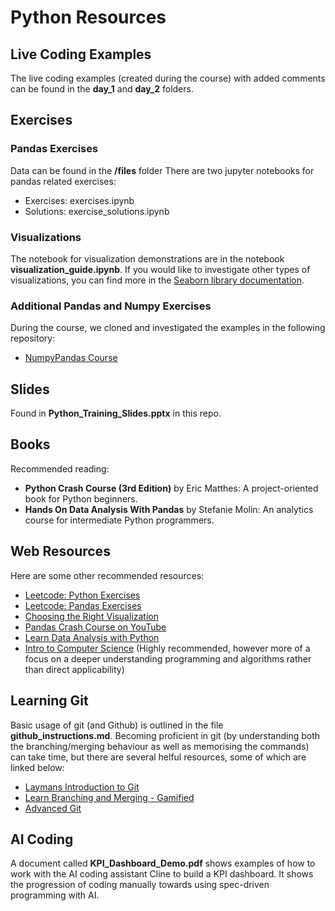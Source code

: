# Python Resources

## Live Coding Examples

The live coding examples (created during the course) with added comments can be found in the **day_1** and **day_2** folders.

## Exercises

### Pandas Exercises

Data can be found in the **/files** folder
There are two jupyter notebooks for pandas related exercises:

* Exercises: exercises.ipynb
* Solutions: exercise_solutions.ipynb

### Visualizations

The notebook for visualization demonstrations are in the notebook **visualization_guide.ipynb**.
If you would like to investigate other types of visualizations, you can find more in the [Seaborn library documentation](https://seaborn.pydata.org/index.html). 

### Additional Pandas and Numpy Exercises

During the course, we cloned and investigated the examples in the following repository:

 - [NumpyPandas Course](https://github.com/guiwitz/NumpyPandas_course)

## Slides

Found in **Python_Training_Slides.pptx** in this repo.

## Books

Recommended reading:

* **Python Crash Course (3rd Edition)** by Eric Matthes: A project-oriented book for Python beginners. 
* **Hands On Data Analysis With Pandas** by Stefanie Molin: An analytics course for intermediate Python programmers.

## Web Resources

Here are some other recommended resources:
* [Leetcode: Python Exercises](https://leetcode.com/problemset/?language=Python)
* [Leetcode: Pandas Exercises](https://leetcode.com/studyplan/30-days-of-pandas/)
* [Choosing the Right Visualization](https://www.data-to-viz.com/)
* [Pandas Crash Course on YouTube](https://www.youtube.com/watch?v=8xUgesdShE8)
* [Learn Data Analysis with Python](https://www.epfl.ch/education/continuing-education/data-analysis-with-python-probability-statistics/)
* [Intro to Computer Science](https://pll.harvard.edu/course/cs50-introduction-computer-science) (Highly recommended, however more of a focus on a deeper understanding programming and algorithms rather than direct applicability)

## Learning Git
Basic usage of git (and Github) is outlined in the file **github_instructions.md**.
Becoming proficient in git (by understanding both the branching/merging behaviour as well as memorising the commands) can take time, but there are several helful resources, some of which are linked below:

* [Laymans Introduction to Git](https://webtuu.com/blog/04/a-laymans-introduction-to-git)
* [Learn Branching and Merging - Gamified](https://learngitbranching.js.org/)
* [Advanced Git](https://git-scm.com/)

## AI Coding
A document called **KPI_Dashboard_Demo.pdf** shows examples of how to work with the AI coding assistant Cline to build a KPI dashboard. It shows the progression of coding manually towards using spec-driven programming with AI.
